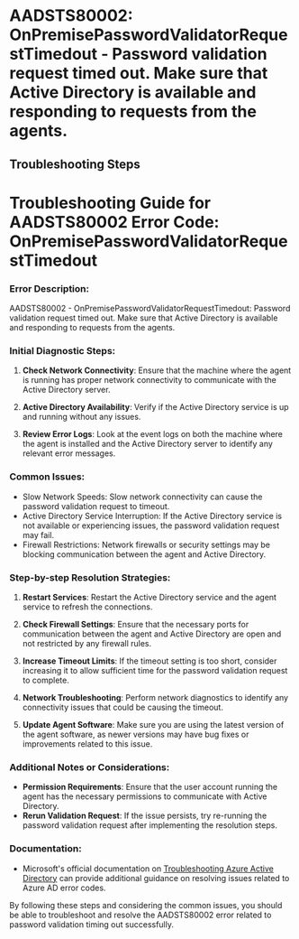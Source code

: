 
# AADSTS80002: OnPremisePasswordValidatorRequestTimedout - Password validation request timed out. Make sure that Active Directory is available and responding to requests from the agents.


## Troubleshooting Steps
# Troubleshooting Guide for AADSTS80002 Error Code: OnPremisePasswordValidatorRequestTimedout

### Error Description:
AADSTS80002 - OnPremisePasswordValidatorRequestTimedout: Password validation request timed out. Make sure that Active Directory is available and responding to requests from the agents.

### Initial Diagnostic Steps:
1. **Check Network Connectivity**: Ensure that the machine where the agent is running has proper network connectivity to communicate with the Active Directory server.
   
2. **Active Directory Availability**: Verify if the Active Directory service is up and running without any issues.

3. **Review Error Logs**: Look at the event logs on both the machine where the agent is installed and the Active Directory server to identify any relevant error messages.

### Common Issues:
- Slow Network Speeds: Slow network connectivity can cause the password validation request to timeout.
- Active Directory Service Interruption: If the Active Directory service is not available or experiencing issues, the password validation request may fail.
- Firewall Restrictions: Network firewalls or security settings may be blocking communication between the agent and Active Directory.

### Step-by-step Resolution Strategies:
1. **Restart Services**: Restart the Active Directory service and the agent service to refresh the connections.
   
2. **Check Firewall Settings**: Ensure that the necessary ports for communication between the agent and Active Directory are open and not restricted by any firewall rules.

3. **Increase Timeout Limits**: If the timeout setting is too short, consider increasing it to allow sufficient time for the password validation request to complete.

4. **Network Troubleshooting**: Perform network diagnostics to identify any connectivity issues that could be causing the timeout.

5. **Update Agent Software**: Make sure you are using the latest version of the agent software, as newer versions may have bug fixes or improvements related to this issue.

### Additional Notes or Considerations:
- **Permission Requirements**: Ensure that the user account running the agent has the necessary permissions to communicate with Active Directory.
- **Rerun Validation Request**: If the issue persists, try re-running the password validation request after implementing the resolution steps.

### Documentation:
- Microsoft's official documentation on [Troubleshooting Azure Active Directory](https://docs.microsoft.com/en-us/azure/active-directory/fundamentals/active-directory-how-to-troubleshoot-azure-active-directory) can provide additional guidance on resolving issues related to Azure AD error codes. 

By following these steps and considering the common issues, you should be able to troubleshoot and resolve the AADSTS80002 error related to password validation timing out successfully.